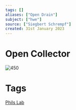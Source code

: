 ```yaml
---
tags: []
aliases: ["Open Drain"]
subject: ["hwe"]
source: ["Siegbert Schrempf"]
created: 31st January 2023
---
```


# Open Collector

  ![450](assets/open-drain.png)

# Tags

[Phils Lab](https://www.youtube.com/watch?v=sCHK3P5tn7s)